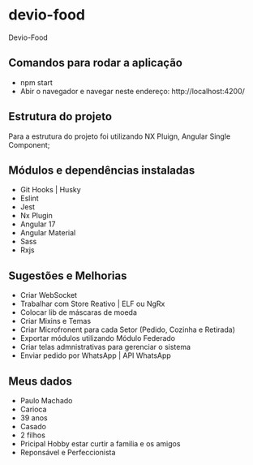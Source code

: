 # devio-food
Devio-Food

## Comandos para rodar a aplicação

- npm start
- Abir o navegador e navegar neste endereço: http://localhost:4200/

## Estrutura do projeto
Para a estrutura do projeto foi utilizando NX Pluign, Angular Single Component;


## Módulos e dependências instaladas
- Git Hooks | Husky
- Eslint
- Jest
- Nx Plugin
- Angular 17
- Angular Material
- Sass
- Rxjs

## Sugestões e Melhorias
- Criar WebSocket
- Trabalhar com Store Reativo | ELF ou NgRx
- Colocar lib de máscaras de moeda
- Criar Mixins e Temas
- Criar Microfronent para cada Setor (Pedido, Cozinha e Retirada)
- Exportar módulos utilizando Módulo Federado
- Criar telas admnistrativas para gerenciar o sistema
- Enviar pedido por WhatsApp | API WhatsApp

## Meus dados
- Paulo Machado
- Carioca
- 39 anos
- Casado
- 2 filhos
- Pricipal Hobby estar curtir a familia e os amigos
- Reponsável e Perfeccionista



